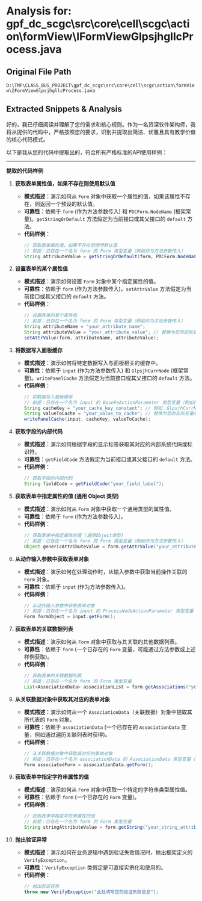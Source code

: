 # Analysis for: gpf_dc_scgc\src\core\cell\scgc\action\formView\IFormViewGlpsjhgllcProcess.java

## Original File Path
`D:\TMP\CLASS_BUS_PROJECT\gpf_dc_scgc\src\core\cell\scgc\action\formView\IFormViewGlpsjhgllcProcess.java`

## Extracted Snippets & Analysis
好的，我已仔细阅读并理解了您的需求和核心规则。作为一名资深软件架构师，我将从提供的代码中，严格按照您的要求，识别并提取出简洁、优雅且具有教学价值的核心代码模式。

以下是我从您的代码中提取出的，符合所有严格标准的API使用样例：

---

**提取的代码样例**

1.  **获取表单属性值，如果不存在则使用默认值**
    *   **模式描述**：演示如何从 `Form` 对象中获取一个属性的值，如果该属性不存在，则返回一个预设的默认值。
    *   **可靠性**：依赖于 `form` (作为方法参数传入) 和 `PDCForm.NodeName` (框架常量)。`getStringOrDefault` 方法假定为当前接口或其父接口的 `default` 方法。
    *   **代码样例**：
        ```java
        // 获取表单属性值，如果不存在则使用默认值
        // 前提：已存在一个名为 form 的 Form 类型变量（例如作为方法参数传入）
        String attributeValue = getStringOrDefault(form, PDCForm.NodeName, "your_default_value_constant");
        ```

2.  **设置表单的某个属性值**
    *   **模式描述**：演示如何设置 `Form` 对象中某个指定属性的值。
    *   **可靠性**：依赖于 `form` (作为方法参数传入)。`setAttrValue` 方法假定为当前接口或其父接口的 `default` 方法。
    *   **代码样例**：
        ```java
        // 设置表单的某个属性值
        // 前提：已存在一个名为 form 的 Form 类型变量（例如作为方法参数传入）
        String attributeName = "your_attribute_name";
        String attributeValue = "your_attribute_value"; // 替换为您的实际变量或值
        setAttrValue(form, attributeName, attributeValue);
        ```

3.  **将数据写入面板缓存**
    *   **模式描述**：演示如何将特定数据写入与面板相关的缓存中。
    *   **可靠性**：依赖于 `input` (作为方法参数传入) 和 `GlpsjhCurrNode` (框架常量)。`writePanelCache` 方法假定为当前接口或其父接口的 `default` 方法。
    *   **代码样例**：
        ```java
        // 将数据写入面板缓存
        // 前提：已存在一个名为 input 的 BaseFeActionParameter 类型变量（例如作为方法参数传入）
        String cacheKey = "your_cache_key_constant"; // 例如：GlpsjhCurrNode
        String valueToCache = "your_value_to_cache"; // 替换为您的实际变量或值
        writePanelCache(input, cacheKey, valueToCache);
        ```

4.  **获取字段的内部代码**
    *   **模式描述**：演示如何根据字段的显示标签获取其对应的内部系统代码或标识符。
    *   **可靠性**：`getFieldCode` 方法假定为当前接口或其父接口的 `default` 方法。
    *   **代码样例**：
        ```java
        // 获取字段的内部代码
        String fieldCode = getFieldCode("your_field_label");
        ```

5.  **获取表单中指定属性的值 (通用 Object 类型)**
    *   **模式描述**：演示如何从 `Form` 对象中获取一个通用类型的属性值。
    *   **可靠性**：依赖于 `form` (作为方法参数传入)。
    *   **代码样例**：
        ```java
        // 获取表单中指定属性的值 (通用Object类型)
        // 前提：已存在一个名为 form 的 Form 类型变量（例如作为方法参数传入）
        Object genericAttributeValue = form.getAttrValue("your_attribute_name");
        ```

6.  **从动作输入参数中获取表单对象**
    *   **模式描述**：演示如何在处理动作时，从输入参数中获取当前操作关联的 `Form` 对象。
    *   **可靠性**：依赖于 `input` (作为方法参数传入)。
    *   **代码样例**：
        ```java
        // 从动作输入参数中获取表单对象
        // 前提：已存在一个名为 input 的 ProcessNodeActionParameter 类型变量（例如作为方法参数传入）
        Form formObject = input.getForm();
        ```

7.  **获取表单的关联数据列表**
    *   **模式描述**：演示如何从 `Form` 对象中获取与其关联的其他数据列表。
    *   **可靠性**：依赖于 `form` (一个已存在的 `Form` 变量，可能通过方法参数或上述样例获取)。
    *   **代码样例**：
        ```java
        // 获取表单的关联数据列表
        // 前提：已存在一个名为 form 的 Form 类型变量
        List<AssociationData> associationList = form.getAssociations("your_association_name");
        ```

8.  **从关联数据对象中获取其对应的表单对象**
    *   **模式描述**：演示如何从一个 `AssociationData`（关联数据）对象中提取其所代表的 `Form` 对象。
    *   **可靠性**：依赖于 `associationData` (一个已存在的 `AssociationData` 变量，例如通过遍历关联列表时获得)。
    *   **代码样例**：
        ```java
        // 从关联数据对象中获取其对应的表单对象
        // 前提：已存在一个名为 associationData 的 AssociationData 类型变量（例如遍历关联列表时获得）
        Form associatedForm = associationData.getForm();
        ```

9.  **获取表单中指定字符串属性的值**
    *   **模式描述**：演示如何从 `Form` 对象中获取一个特定的字符串类型属性值。
    *   **可靠性**：依赖于 `form` (一个已存在的 `Form` 变量)。
    *   **代码样例**：
        ```java
        // 获取表单中指定字符串属性的值
        // 前提：已存在一个名为 form 的 Form 类型变量
        String stringAttributeValue = form.getString("your_string_attribute_name");
        ```

10. **抛出验证异常**
    *   **模式描述**：演示如何在业务逻辑中遇到验证失败情况时，抛出框架定义的 `VerifyException`。
    *   **可靠性**：`VerifyException` 类假定是可直接实例化和使用的。
    *   **代码样例**：
        ```java
        // 抛出验证异常
        throw new VerifyException("此处填写您的验证失败信息");
        ```